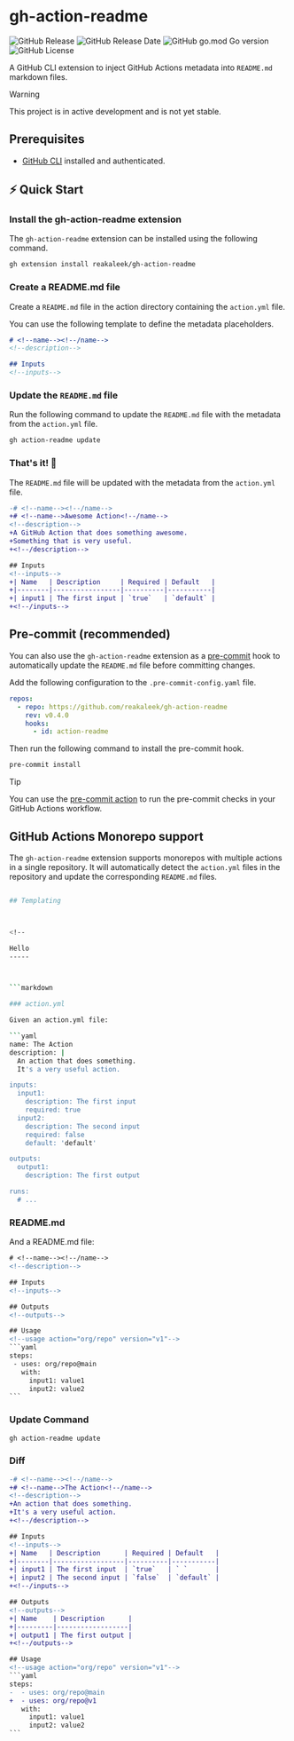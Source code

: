 
# gh-action-readme
![GitHub Release](https://img.shields.io/github/v/release/reakaleek/gh-action-readme?logo=github)
![GitHub Release Date](https://img.shields.io/github/release-date/reakaleek/gh-action-readme?display_date=published_at&logo=github)
![GitHub go.mod Go version](https://img.shields.io/github/go-mod/go-version/reakaleek/gh-action-readme)
![GitHub License](https://img.shields.io/github/license/reakaleek/gh-action-readme)

A GitHub CLI extension to inject GitHub Actions metadata into `README.md` markdown files.

> [!WARNING]
> This project is in active development and is not yet stable.

## Prerequisites
- [GitHub CLI](https://cli.github.com/) installed and authenticated.

## ⚡️ Quick Start

### Install the gh-action-readme extension

The `gh-action-readme` extension can be installed using the following command.

```bash
gh extension install reakaleek/gh-action-readme
```

### Create a README.md file

Create a `README.md` file in the action directory containing the `action.yml` file.

You can use the following template to define the metadata placeholders.

```markdown
# <!--name--><!--/name-->
<!--description-->

## Inputs
<!--inputs-->
```

### Update the `README.md` file

Run the following command to update the `README.md` file with the metadata from the `action.yml` file.

```bash
gh action-readme update
```

### That's it! 🎉

The `README.md` file will be updated with the metadata from the `action.yml` file.

```diff
-# <!--name--><!--/name-->
+# <!--name-->Awesome Action<!--/name-->
<!--description-->
+A GitHub Action that does something awesome.
+Something that is very useful.
+<!--/description-->

## Inputs
<!--inputs-->
+| Name   | Description     | Required | Default   |
+|--------|-----------------|----------|-----------|
+| input1 | The first input | `true`   | `default` |
+<!--/inputs-->
```

## Pre-commit (recommended)

You can also use the `gh-action-readme` extension as a [pre-commit](https://pre-commit.com/) hook to automatically update the `README.md` file before committing changes.

Add the following configuration to the `.pre-commit-config.yaml` file.

```yaml
repos:
  - repo: https://github.com/reakaleek/gh-action-readme
    rev: v0.4.0
    hooks:
      - id: action-readme
```

Then run the following command to install the pre-commit hook.

```bash
pre-commit install
```

> [!TIP]
> You can use the [pre-commit action](https://github.com/marketplace/actions/pre-commit) to run the pre-commit checks in your GitHub Actions workflow.


## GitHub Actions Monorepo support

The `gh-action-readme` extension supports monorepos with multiple actions in a single repository.
It will automatically detect the `action.yml` files in the repository and update the corresponding `README.md` files.


```bash

## Templating



<!--

Hello
-----



```markdown

### action.yml

Given an action.yml file:

```yaml
name: The Action
description: |
  An action that does something.
  It's a very useful action.

inputs:
  input1:
    description: The first input
    required: true
  input2:
    description: The second input
    required: false
    default: 'default'

outputs:
  output1:
    description: The first output

runs:
  # ...
```

### README.md

And a README.md file:

````diff
# <!--name--><!--/name-->
<!--description-->

## Inputs
<!--inputs-->

## Outputs
<!--outputs-->

## Usage
<!--usage action="org/repo" version="v1"-->
```yaml
steps:
 - uses: org/repo@main
   with:
     input1: value1
     input2: value2
```
````

### Update Command

```bash
gh action-readme update
```

### Diff

````diff
-# <!--name--><!--/name-->
+# <!--name-->The Action<!--/name-->
<!--description-->
+An action that does something.
+It's a very useful action.
+<!--/description-->

## Inputs
<!--inputs-->
+| Name   | Description      | Required | Default   |
+|--------|------------------|----------|-----------|
+| input1 | The first input  | `true`   | ` `       |
+| input2 | The second input | `false`  | `default` |
+<!--/inputs-->

## Outputs
<!--outputs-->
+| Name    | Description      |
+|---------|------------------|
+| output1 | The first output |
+<!--/outputs-->

## Usage
<!--usage action="org/repo" version="v1"-->
```yaml
steps:
-  - uses: org/repo@main
+  - uses: org/repo@v1
   with:
     input1: value1
     input2: value2
```
````
